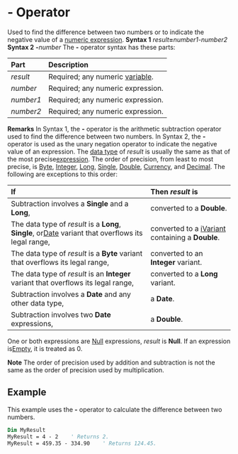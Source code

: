
# - Operator



Used to find the difference between two numbers or to indicate the negative value of a [numeric expression](b8bdf64f-5920-1ae9-16d0-b26d09524a30.md).
 **Syntax 1**
 _result_**=**_number1-number2_
 **Syntax 2**
 **-**_number_
The  **-** operator syntax has these parts:


|**Part**|**Description**|
|:-----|:-----|
| _result_|Required; any numeric [variable](b8bdf64f-5920-1ae9-16d0-b26d09524a30.md).|
| _number_|Required; any numeric expression.|
| _number1_|Required; any numeric expression.|
| _number2_|Required; any numeric expression.|
 **Remarks**
In Syntax 1, the  **-** operator is the arithmetic subtraction operator used to find the difference between two numbers. In Syntax 2, the **-** operator is used as the unary negation operator to indicate the negative value of an expression.
The [data type](b8bdf64f-5920-1ae9-16d0-b26d09524a30.md) of _result_ is usually the same as that of the most precise[expression](b8bdf64f-5920-1ae9-16d0-b26d09524a30.md). The order of precision, from least to most precise, is [Byte](b8bdf64f-5920-1ae9-16d0-b26d09524a30.md), [Integer](b8bdf64f-5920-1ae9-16d0-b26d09524a30.md), [Long](b8bdf64f-5920-1ae9-16d0-b26d09524a30.md), [Single](b8bdf64f-5920-1ae9-16d0-b26d09524a30.md), [Double](b8bdf64f-5920-1ae9-16d0-b26d09524a30.md), [Currency](b8bdf64f-5920-1ae9-16d0-b26d09524a30.md), and [Decimal](b8bdf64f-5920-1ae9-16d0-b26d09524a30.md). The following are exceptions to this order:


|**If**|**Then  _result_ is**|
|:-----|:-----|
|Subtraction involves a  **Single** and a **Long**,|converted to a  **Double**.|
|The data type of  _result_ is a **Long**, **Single**, or[Date](b8bdf64f-5920-1ae9-16d0-b26d09524a30.md) variant that overflows its legal range,|converted to a [iVariant](b8bdf64f-5920-1ae9-16d0-b26d09524a30.md) containing a **Double**.|
|The data type of  _result_ is a **Byte** variant that overflows its legal range,|converted to an  **Integer** variant.|
|The data type of  _result_ is an **Integer** variant that overflows its legal range,|converted to a  **Long** variant.|
|Subtraction involves a  **Date** and any other data type,|a  **Date**.|
|Subtraction involves two  **Date** expressions,|a  **Double**.|
One or both expressions are [Null](b8bdf64f-5920-1ae9-16d0-b26d09524a30.md) expressions, _result_ is **Null**. If an expression is[Empty](b8bdf64f-5920-1ae9-16d0-b26d09524a30.md), it is treated as 0.

 **Note**  The order of precision used by addition and subtraction is not the same as the order of precision used by multiplication.


## Example

This example uses the  **-** operator to calculate the difference between two numbers.


```vb
Dim MyResult
MyResult = 4 - 2    ' Returns 2.
MyResult = 459.35 - 334.90    ' Returns 124.45.


```

